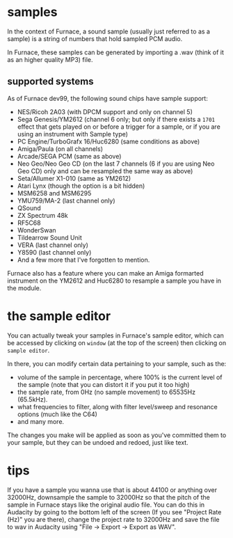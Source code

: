 # samples

In the context of Furnace, a sound sample (usually just referred to as a sample) is a string of numbers that hold sampled PCM audio.

In Furnace, these samples can be generated by importing a .wav (think of it as an higher quality MP3) file.

## supported systems

As of Furnace dev99, the following sound chips have sample support:
 - NES/Ricoh 2A03 (with DPCM support and only on channel 5)
 - Sega Genesis/YM2612 (channel 6 only; but only if there exists a `1701` effect that gets played on or before a trigger for a sample, or if you are using an instrument with Sample type)
 - PC Engine/TurboGrafx 16/Huc6280 (same conditions as above)
 - Amiga/Paula (on all channels)
 - Arcade/SEGA PCM (same as above)
 - Neo Geo/Neo Geo CD (on the last 7 channels (6 if you are using Neo Geo CD) only and can be resampled the same way as above)
 - Seta/Allumer X1-010 (same as YM2612)
 - Atari Lynx (though the option is a bit hidden)
 - MSM6258 and MSM6295
 - YMU759/MA-2 (last channel only)
 - QSound
 - ZX Spectrum 48k
 - RF5C68
 - WonderSwan
 - Tildearrow Sound Unit
 - VERA (last channel only)
 - Y8590 (last channel only)
 - And a few more that I've forgotten to mention.

Furnace also has a feature where you can make an Amiga formarted instrument on the YM2612 and Huc6280 to resample a sample you have in the module.

# the sample editor

You can actually tweak your samples in Furnace's sample editor, which can be accessed by clicking on `window` (at the top of the screen) then clicking on `sample editor`.

In there, you can modify certain data pertaining to your sample, such as the:
 - volume of the sample in percentage, where 100% is the current level of the sample (note that you can distort it if you put it too high)
 - the sample rate, from 0Hz (no sample movement) to 65535Hz (65.5kHz).
 - what frequencies to filter, along with filter level/sweep and resonance options (much like the C64)
 - and many more.

The changes you make will be applied as soon as you've committed them to your sample, but they can be undoed and redoed, just like text.

# tips
If you have a sample you wanna use that is about 44100 or anything over 32000Hz, downsample the sample to 32000Hz so that the pitch of the sample in Furnace stays like the original audio file. You can do this in Audacity by going to the bottom left of the screen (If you see "Project Rate (Hz)" you are there), change the project rate to 32000Hz and save the file to wav in Audacity using "File -> Export -> Export as WAV".
